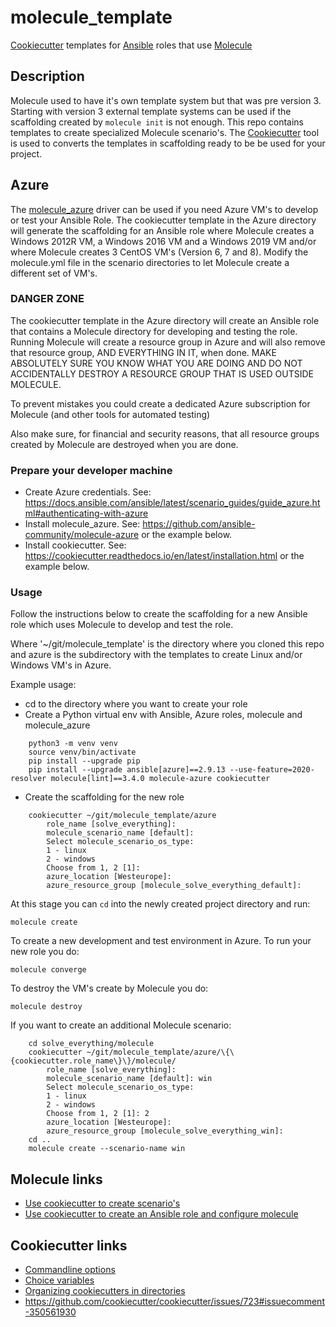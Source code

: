 # molecule_template
[Cookiecutter](https://cookiecutter.readthedocs.io) templates for [Ansible](https://docs.ansible.com/) roles that use [Molecule](https://molecule.readthedocs.io/) 

## Description

Molecule used to have it's own template system but that was pre version 3. Starting with version 3 external template systems can be used if the scaffolding created by ```molecule init``` is not enough. This repo contains templates to create specialized Molecule scenario's. The [Cookiecutter](https://cookiecutter.readthedocs.io) tool is used to converts the templates in scaffolding ready to be be used for your project.

## Azure

The [molecule_azure](https://github.com/ansible-community/molecule-azure) driver can be used if you need Azure VM's to develop or test your Ansible Role. The cookiecutter template in the Azure directory will generate the scaffolding for an Ansible role where Molecule creates a Windows 2012R VM, a Windows 2016 VM and a Windows 2019 VM and/or where Molecule creates 3 CentOS VM's (Version 6, 7 and 8). Modify the molecule.yml file in the scenario directories to let Molecule create a different set of VM's.

### DANGER ZONE

The cookiecutter template in the Azure directory will create an Ansible role that contains a Molecule directory for developing and testing the role. Running Molecule will create a resource group in Azure and will also remove that resource group, AND EVERYTHING IN IT, when done. MAKE ABSOLUTELY SURE YOU KNOW WHAT YOU ARE DOING AND DO NOT ACCIDENTALLY DESTROY A RESOURCE GROUP THAT IS USED OUTSIDE MOLECULE.

To prevent mistakes you could create a dedicated Azure subscription for Molecule (and other tools for automated testing)

Also make sure, for financial and security reasons, that all resource groups created by Molecule are destroyed when you are done. 

### Prepare your developer machine

* Create Azure credentials. See: https://docs.ansible.com/ansible/latest/scenario_guides/guide_azure.html#authenticating-with-azure
* Install molecule_azure. See: https://github.com/ansible-community/molecule-azure or the example below.
* Install cookiecutter. See: https://cookiecutter.readthedocs.io/en/latest/installation.html or the example below.

### Usage

Follow the instructions below to create the scaffolding for a new Ansible role which uses Molecule to develop and test the role.


Where '~/git/molecule_template' is the directory where you cloned this repo and azure is the subdirectory with the templates to create Linux and/or Windows VM's in Azure.

Example usage:

* cd to the directory where you want to create your role
* Create a Python virtual env with Ansible, Azure roles, molecule and molecule_azure
```
    python3 -m venv venv
    source venv/bin/activate
    pip install --upgrade pip
    pip install --upgrade ansible[azure]==2.9.13 --use-feature=2020-resolver molecule[lint]==3.4.0 molecule-azure cookiecutter
```

* Create the scaffolding for the new role
```
    cookiecutter ~/git/molecule_template/azure
        role_name [solve_everything]: 
        molecule_scenario_name [default]: 
        Select molecule_scenario_os_type:
        1 - linux
        2 - windows
        Choose from 1, 2 [1]: 
        azure_location [Westeurope]: 
        azure_resource_group [molecule_solve_everything_default]: 
```
At this stage you can ```cd``` into the newly created project directory and run:

    molecule create   

To create a new development and test environment in Azure.  To run your new role you do:

    molecule converge

To destroy the VM's create by Molecule you do:

    molecule destroy

If you want to create an additional Molecule scenario:
```
    cd solve_everything/molecule
    cookiecutter ~/git/molecule_template/azure/\{\{cookiecutter.role_name\}\}/molecule/
        role_name [solve_everything]:
        molecule_scenario_name [default]: win
        Select molecule_scenario_os_type:
        1 - linux
        2 - windows
        Choose from 1, 2 [1]: 2
        azure_location [Westeurope]: 
        azure_resource_group [molecule_solve_everything_win]: 
    cd ..
    molecule create --scenario-name win
```

## Molecule links
* [Use cookiecutter to create scenario's](https://github.com/rocknsm/molecule-cookiecutter-vsphere)
* [Use cookiecutter to create an Ansible role and configure molecule](https://github.com/retr0h/cookiecutter-molecule)

## Cookiecutter links
* [Commandline options](https://cookiecutter.readthedocs.io/en/1.7.2/usage.html)
* [Choice variables](https://cookiecutter.readthedocs.io/en/latest/advanced/choice_variables.html)
* [Organizing cookiecutters in directories](https://cookiecutter.readthedocs.io/en/1.7.2/advanced/directories.html#organizing-cookiecutters-in-directories-1-7)
* https://github.com/cookiecutter/cookiecutter/issues/723#issuecomment-350561930


